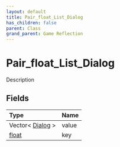 ```yaml
---
layout: default
title: Pair_float_List_Dialog
has_children: false
parent: Class
grand_parent: Game Reflection
---
```

# Pair_float_List_Dialog
Description 

## Fields

| Type | Name |
|:-------------|:--------------|
| Vector< [Dialog](/docs/game-reflection/classes/dialog) > | value |
| [float](/docs/game-reflection/components/float) | key |

